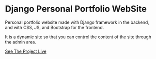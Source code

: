 # Django Personal Portfolio WebSite

<p>Personal portfolio website made with Django framework in the backend, and with CSS, JS, and Bootstrap for the frontend.</p>
<p>It is a dynamic site so that you can control the content of the site through the admin area.</p>

<a href="">See The Project Live</a>
